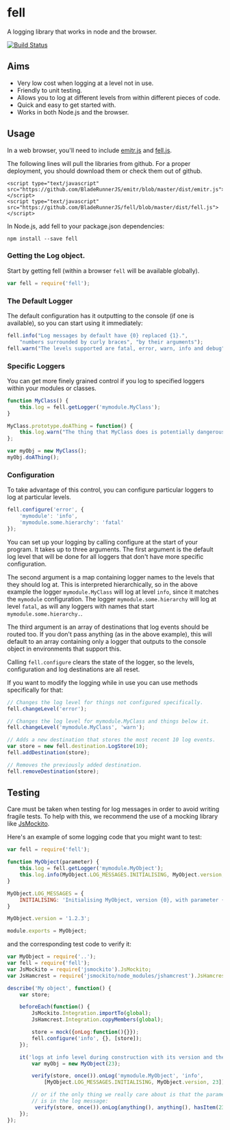 # fell

A logging library that works in node and the browser.

[![Build Status](https://travis-ci.org/BladeRunnerJS/fell.png)](https://travis-ci.org/BladeRunnerJS/fell)

## Aims

* Very low cost when logging at a level not in use.
* Friendly to unit testing.
* Allows you to log at different levels from within different pieces of code.
* Quick and easy to get started with.
* Works in both Node.js and the browser.

## Usage

In a web browser, you'll need to include [emitr.js](https://github.com/BladeRunnerJS/emitr/blob/master/dist/emitr.js) and [fell.js](dist/fell.js).

The following lines will pull the libraries from github. For a proper deployment, you should
download them or check them out of github.

```
<script type="text/javascript" src="https://github.com/BladeRunnerJS/emitr/blob/master/dist/emitr.js"></script>
<script type="text/javascript" src="https://github.com/BladeRunnerJS/fell/blob/master/dist/fell.js"></script>
```

In Node.js, add fell to your package.json dependencies:

```shell
npm install --save fell
```

###  Getting the Log object.

Start by getting fell (within a browser `fell` will be available globally).

```js
var fell = require('fell');
```

### The Default Logger

The default configuration has it outputting to the console (if one is available), so you can start
using it immediately:

```js
fell.info("Log messages by default have {0} replaced {1}.",
	"numbers surrounded by curly braces", "by their arguments");
fell.warn("The levels supported are fatal, error, warn, info and debug");
```

### Specific Loggers

You can get more finely grained control if you log to specified loggers within your modules or
classes.

```js
function MyClass() {
	this.log = fell.getLogger('mymodule.MyClass');
}

MyClass.prototype.doAThing = function() {
	this.log.warn("The thing that MyClass does is potentially dangerous!");
};

var myObj = new MyClass();
myObj.doAThing();
```

### Configuration

To take advantage of this control, you can configure particular loggers to log at particular levels.

```js
fell.configure('error', {
	'mymodule': 'info',
	'mymodule.some.hierarchy': 'fatal'
});
```

You can set up your logging by calling configure at the start of your program.  It takes up to three
arguments.  The first argument is the default log level that will be done for all loggers that don't
have more specific configuration.

The second argument is a map containing logger names to the levels that they should log at.  This
is interpreted hierarchically, so in the above example the logger `mymodule.MyClass` will log at
level `info`, since it matches the `mymodule` configuration.  The logger `mymodule.some.hierarchy`
will log at level `fatal`, as will any loggers with names that start `mymodule.some.hierarchy.`.

The third argument is an array of destinations that log events should be routed too.  If you don't
pass anything (as in the above example), this will default to an array containing only a logger that
outputs to the console object in environments that support this.

Calling `fell.configure` clears the state of the logger, so the levels, configuration and log
destinations are all reset.

If you want to modify the logging while in use you can use methods specifically for that:

```js
// Changes the log level for things not configured specifically.
fell.changeLevel('error');

// Changes the log level for mymodule.MyClass and things below it.
fell.changeLevel('mymodule.MyClass', 'warn');

// Adds a new destination that stores the most recent 10 log events.
var store = new fell.destination.LogStore(10);
fell.addDestination(store);

// Removes the previously added destination.
fell.removeDestination(store);
```

## Testing

Care must be taken when testing for log messages in order to avoid writing fragile tests. To help with this, we recommend the use of a mocking library like [JsMockito](http://jsmockito.org/).

Here's an example of some logging code that you might want to test:

```js
var fell = require('fell');

function MyObject(parameter) {
	this.log = fell.getLogger('mymodule.MyObject');
	this.log.info(MyObject.LOG_MESSAGES.INITIALISING, MyObject.version, parameter);
}

MyObject.LOG_MESSAGES = {
	INITIALISING: 'Initialising MyObject, version {0}, with parameter {1}.'
}

MyObject.version = '1.2.3';

module.exports = MyObject;
```

and the corresponding test code to verify it:

```js
var MyObject = require('..');
var fell = require('fell');
var JsMockito = require('jsmockito').JsMockito;
var JsHamcrest = require('jsmockito/node_modules/jshamcrest').JsHamcrest;

describe('My object', function() {
	var store;

	beforeEach(function() {
		JsMockito.Integration.importTo(global);
		JsHamcrest.Integration.copyMembers(global);

		store = mock({onLog:function(){}});
		fell.configure('info', {}, [store]);
	});

	it('logs at info level during construction with its version and the parameter', function() {
		var myObj = new MyObject(23);

		verify(store, once()).onLog('mymodule.MyObject', 'info',
			[MyObject.LOG_MESSAGES.INITIALISING, MyObject.version, 23]);

		// or if the only thing we really care about is that the parameter
		// is in the log message:
		 verify(store, once()).onLog(anything(), anything(), hasItem(23));
	});
});
```
